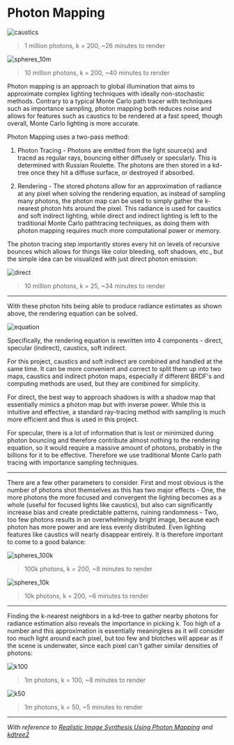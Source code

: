 # Photon Mapping

![caustics](https://i.imgur.com/S2vsZ0N.png)
> 1 million photons, k = 200, ~26 minutes to render

![spheres_10m](https://i.imgur.com/9OSZair.png)
> 10 million photons, k = 200, ~40 minutes to render

Photon mapping is an approach to global illumination that aims to approximate complex lighting techniques with ideally non-stochastic methods. Contrary to a typical Monte Carlo path tracer with techniques such as importance sampling, photon mapping both reduces noise and allows for features such as caustics to be rendered at a fast speed, though overall, Monte Carlo lighting is more accurate.

Photon Mapping uses a two-pass method:

1. Photon Tracing - Photons are emitted from the light source(s) and traced as regular rays, bouncing either diffusely or specularly. This is determined with Russian Roulette. The photons are then stored in a kd-tree once they hit a diffuse surface, or destroyed if absorbed.

2. Rendering - The stored photons allow for an approximation of radiance at any pixel when solving the rendering equation, as instead of sampling many photons, the photon map can be used to simply gather the k-nearest photon hits around the pixel. This radiance is used for caustics and soft indirect lighting, while direct and indirect lighting is left to the traditional Monte Carlo pathtracing techniques, as doing them with photon mapping requires much more computational power or memory.

The photon tracing step importantly stores every hit on levels of recursive bounces which allows for things like color bleeding, soft shadows, etc., but the simple idea can be visualized with just direct photon emission:

![direct](https://i.imgur.com/qXh3FE8.png)
> 10 million photons, k = 25, ~34 minutes to render

---

With these photon hits being able to produce radiance estimates as shown above, the rendering equation can be solved.

![equation](https://i.imgur.com/GS9HDXg.png)

Specifically, the rendering equation is rewritten into 4 components - direct, specular (indirect), caustics, soft indirect.

For this project, caustics and soft indirect are combined and handled at the same time. It can be more convenient and correct to split them up into two maps, caustics and indirect photon maps, especially if different BRDF's and computing methods are used, but they are combined for simplicity.

For direct, the best way to approach shadows is with a shadow map that essentially mimics a photon map but with inverse power. While this is intuitive and effective, a standard ray-tracing method with sampling is much more efficient and thus is used in this project.

For specular, there is a lot of information that is lost or minimized during photon bouncing and therefore contribute almost nothing to the rendering equation, so it would require a massive amount of photons, probably in the billions for it to be effective. Therefore we use traditional Monte Carlo path tracing with importance sampling techniques.

---

There are a few other parameters to consider. First and most obvious is the number of photons shot themselves as this has two major effects - One, the more photons the more focused and convergent the lighting becomes as a whole (useful for focused lights like caustics), but also can significantly increase bias and create predictable patterns, ruining randomness - Two, too few photons results in an overwhelmingly bright image, because each photon has more power and are less evenly distributed. Even lighting features like caustics will nearly disappear entirely. It is therefore important to come to a good balance:

![spheres_100k](https://i.imgur.com/8raRbsj.png)
> 100k photons, k = 200, ~8 minutes to render

![spheres_10k](https://i.imgur.com/phhbF81.png)
> 10k photons, k = 200, ~6 minutes to render

---

Finding the k-nearest neighbors in a kd-tree to gather nearby photons for radiance estimation also reveals the importance in picking k. Too high of a number and this approximation is essentially meaningless as it will consider too much light around each pixel, but too few and blotches will appear as if the scene is underwater, since each pixel can't gather similar densities of photons:

![k100](https://i.imgur.com/GBoxzbo.png)
> 1m photons, k = 100, ~8 minutes to render

![k50](https://i.imgur.com/MP9RPmO.png)
> 1m photons, k = 50, ~5 minutes to render

---

*With reference to [Realistic Image Synthesis Using Photon Mapping](http://graphics.ucsd.edu/~henrik/papers/book/) and [kdtree2](https://github.com/jmhodges/kdtree2)*